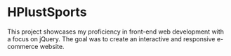 # HPlustSports
This project showcases my proficiency in front-end web development with a focus on jQuery. The goal was to create an interactive and responsive e-commerce website.
